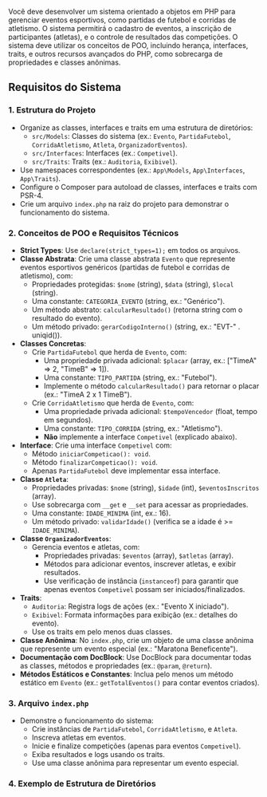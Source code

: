 Você deve desenvolver um sistema orientado a objetos em PHP para gerenciar eventos esportivos, como partidas de futebol e corridas de atletismo. O sistema permitirá o cadastro de eventos, a inscrição de participantes (atletas), e o controle de resultados das competições. O sistema deve utilizar os conceitos de POO, incluindo herança, interfaces, traits, e outros recursos avançados do PHP, como sobrecarga de propriedades e classes anônimas.

## Requisitos do Sistema

### 1. Estrutura do Projeto
- Organize as classes, interfaces e traits em uma estrutura de diretórios:
  - `src/Models`: Classes do sistema (ex.: `Evento`, `PartidaFutebol`, `CorridaAtletismo`, `Atleta`, `OrganizadorEventos`).
  - `src/Interfaces`: Interfaces (ex.: `Competivel`).
  - `src/Traits`: Traits (ex.: `Auditoria`, `Exibivel`).
- Use namespaces correspondentes (ex.: `App\Models`, `App\Interfaces`, `App\Traits`).
- Configure o Composer para autoload de classes, interfaces e traits com PSR-4.
- Crie um arquivo `index.php` na raiz do projeto para demonstrar o funcionamento do sistema.

### 2. Conceitos de POO e Requisitos Técnicos
- **Strict Types**: Use `declare(strict_types=1);` em todos os arquivos.
- **Classe Abstrata**: Crie uma classe abstrata `Evento` que represente eventos esportivos genéricos (partidas de futebol e corridas de atletismo), com:
  - Propriedades protegidas: `$nome` (string), `$data` (string), `$local` (string).
  - Uma constante: `CATEGORIA_EVENTO` (string, ex.: "Genérico").
  - Um método abstrato: `calcularResultado()` (retorna string com o resultado do evento).
  - Um método privado: `gerarCodigoInterno()` (string, ex.: "EVT-" . uniqid()).
- **Classes Concretas**:
  - Crie `PartidaFutebol` que herda de `Evento`, com:
    - Uma propriedade privada adicional: `$placar` (array, ex.: ["TimeA" => 2, "TimeB" => 1]).
    - Uma constante: `TIPO_PARTIDA` (string, ex.: "Futebol").
    - Implemente o método `calcularResultado()` para retornar o placar (ex.: "TimeA 2 x 1 TimeB").
  - Crie `CorridaAtletismo` que herda de `Evento`, com:
    - Uma propriedade privada adicional: `$tempoVencedor` (float, tempo em segundos).
    - Uma constante: `TIPO_CORRIDA` (string, ex.: "Atletismo").
    - **Não** implemente a interface `Competivel` (explicado abaixo).
- **Interface**: Crie uma interface `Competivel` com:
  - Método `iniciarCompeticao(): void`.
  - Método `finalizarCompeticao(): void`.
  - Apenas `PartidaFutebol` deve implementar essa interface.
- **Classe `Atleta`**:
  - Propriedades privadas: `$nome` (string), `$idade` (int), `$eventosInscritos` (array).
  - Use sobrecarga com `__get` e `__set` para acessar as propriedades.
  - Uma constante: `IDADE_MINIMA` (int, ex.: 16).
  - Um método privado: `validarIdade()` (verifica se a idade é >= `IDADE_MINIMA`).
- **Classe `OrganizadorEventos`**:
  - Gerencia eventos e atletas, com:
    - Propriedades privadas: `$eventos` (array), `$atletas` (array).
    - Métodos para adicionar eventos, inscrever atletas, e exibir resultados.
    - Use verificação de instância (`instanceof`) para garantir que apenas eventos `Competivel` possam ser iniciados/finalizados.
- **Traits**:
  - `Auditoria`: Registra logs de ações (ex.: "Evento X iniciado").
  - `Exibivel`: Formata informações para exibição (ex.: detalhes do evento).
  - Use os traits em pelo menos duas classes.
- **Classe Anônima**: No `index.php`, crie um objeto de uma classe anônima que represente um evento especial (ex.: "Maratona Beneficente").
- **Documentação com DocBlock**: Use DocBlock para documentar todas as classes, métodos e propriedades (ex.: `@param`, `@return`).
- **Métodos Estáticos e Constantes**: Inclua pelo menos um método estático em `Evento` (ex.: `getTotalEventos()` para contar eventos criados).

### 3. Arquivo `index.php`
- Demonstre o funcionamento do sistema:
  - Crie instâncias de `PartidaFutebol`, `CorridaAtletismo`, e `Atleta`.
  - Inscreva atletas em eventos.
  - Inicie e finalize competições (apenas para eventos `Competivel`).
  - Exiba resultados e logs usando os traits.
  - Use uma classe anônima para representar um evento especial.

### 4. Exemplo de Estrutura de Diretórios
